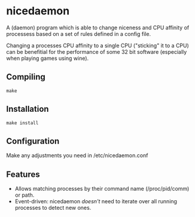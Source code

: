 nicedaemon
==========

A (daemon) program which is able to change niceness and CPU
affinity of processess based on a set of rules defined in a config
file.

Changing a processes CPU affinity to a single CPU ("sticking" it to
a CPU) can be benefitial for the performance of some 32 bit software (especially
when playing games using wine).

Compiling
---------

```
make
```

Installation
------------

```
make install
```

Configuration
-------------

Make any adjustments you need in /etc/nicedaemon.conf

Features
--------

- Allows matching processes by their command name (/proc/pid/comm) or path.
- Event-driven: nicedaemon *doesn't* need to iterate over all running processes
  to detect new ones.
